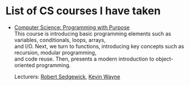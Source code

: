 # List of CS courses I have taken
- [Computer Science: Programming with Purpose](https://www.coursera.org/learn/cs-programming-java)  
    This course is introducing basic programming elements such as variables, conditionals, loops, arrays,  
    and I/O. Next, we turn to functions, introducing key concepts such as recursion, modular programming,  
    and code reuse. Then, presents a modern introduction to object-oriented programming.

    Lecturers: [Robert Sedgewick](https://www.coursera.org/instructor/~250165), 
               [Kevin Wayne](https://www.coursera.org/instructor/~246867)



